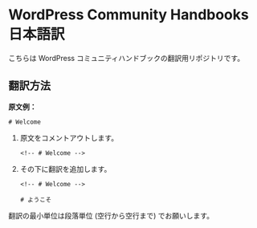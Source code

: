 # WordPress Community Handbooks 日本語訳

こちらは WordPress コミュニティハンドブックの翻訳用リポジトリです。

## 翻訳方法

__原文例：__

```
# Welcome
```

1.  原文をコメントアウトします。
    ```
    <!-- # Welcome -->
    ```
2.  その下に翻訳を追加します。
    ```
    <!-- # Welcome -->

    # ようこそ
    ```

翻訳の最小単位は段落単位 (空行から空行まで) でお願いします。
